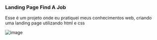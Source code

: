 ### Landing Page Find A Job

<p>Esse é um projeto onde eu pratiquei meus conhecimentos web, criando uma landing page utilizando html e css</p>

![image](https://github.com/danielbenfica/Landing-Page-Find-A-Job/assets/132002681/92837195-edcb-4e9f-b07a-6f3d10f6f300)
